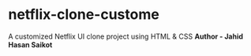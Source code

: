 # netflix-clone-custome
A customized Netflix UI clone project using HTML & CSS
<b>
Author - Jahid Hasan Saikot
